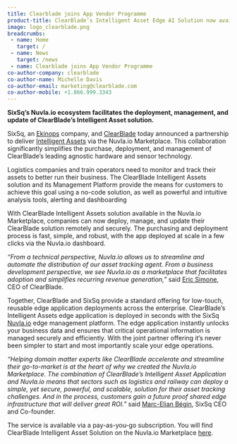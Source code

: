 ```yaml
---
title: Clearblade joins App Vendor Programme
product-title: ClearBlade’s Intelligent Asset Edge AI Solution now available on SixSq’s Nuvla.io Marketplace
image: logo_clearblade.png
breadcrumbs:
 - name: Home
   target: /
 - name: News
   target: /news
 - name: Clearblade joins App Vendor Programme
co-author-company: clearblade
co-author-name: Michelle Davis
co-author-email: marketing@clearblade.com
co-author-mobile: +1.866.999.3343
---
```


**SixSq’s Nuvla.io ecosystem facilitates the deployment, management, and update of ClearBlade’s Intelligent Asset solution.**

SixSq, an [Ekinops](https://www.ekinops.com/) company, and [ClearBlade](https://www.clearblade.com/) today announced a partnership to deliver [Intelligent Assets](https://www.clearblade.com/intelligent-assets/         ) via the Nuvla.io Marketplace. This collaboration significantly simplifies the purchase, deployment, and management of ClearBlade’s leading agnostic hardware and sensor technology.

Logistics companies and train operators need to monitor and track their assets to better run their business. The ClearBlade Intelligent Assets solution and its Management Platform provide the means for customers to achieve this goal using a no-code solution, as well as powerful and intuitive analysis tools, alerting and dashboarding

With ClearBlade Intelligent Assets solution available in the Nuvla.io Marketplace, companies can now deploy, manage, and update their ClearBlade solution remotely and securely. The purchasing and deployment process is fast, simple, and robust, with the app deployed at scale in a few clicks via the Nuvla.io dashboard.

_“From a technical perspective, Nuvla.io allows us to streamline and automate the distribution of our asset tracking agent. From a business development perspective, we see Nuvla.io as a marketplace that facilitates adoption and simplifies recurring revenue generation,”_ said [Eric Simone](https://www.linkedin.com/in/ericsimone/), CEO of ClearBlade.

Together, ClearBlade and SixSq provide a standard offering for low-touch, reusable edge application deployments across the enterprise. ClearBlade’s Intelligent Assets edge application is deployed in seconds with the SixSq [Nuvla.io](https://nuvla.io/) edge management platform. The edge application instantly unlocks your business data and ensures that critical operational information is managed securely and efficiently. With the joint partner offering it’s never been simpler to start and most importantly scale your edge operations.

_“Helping domain matter experts like ClearBlade accelerate and streamline their go-to-market is at the heart of why we created the Nuvla.io Marketplace. The combination of ClearBlade’s Intelligent Asset Application and Nuvla.io means that sectors such as logistics and railway can deploy a simple, yet secure, powerful, and scalable, solution for their asset tracking challenges. And in the process, customers gain a future proof shared edge infrastructure that will deliver great ROI.”_ said [Marc-Elian Bégin](https://www.linkedin.com/in/mebster/), SixSq CEO and Co-founder.

The service is available via a pay-as-you-go subscription. You will find ClearBlade Intelligent Asset Solution on the Nuvla.io Marketplace [here](https://nuvla.io/ui/apps/clearblade).
